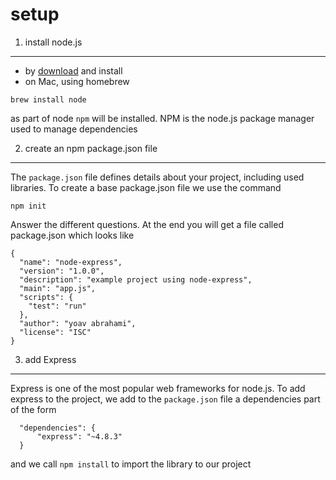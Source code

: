 setup
=====

1. install node.js
-----

* by [download](https://nodejs.org/download/) and install
* on Mac, using homebrew

```
brew install node
```

as part of node ```npm``` will be installed. NPM is the node.js package manager used to manage dependencies

2. create an npm package.json file
---

The ```package.json``` file defines details about your project, including used libraries. To create a base package.json file
we use the command

```
npm init
```

Answer the different questions. At the end you will get a file called package.json which looks like

```
{
  "name": "node-express",
  "version": "1.0.0",
  "description": "example project using node-express",
  "main": "app.js",
  "scripts": {
    "test": "run"
  },
  "author": "yoav abrahami",
  "license": "ISC"
}
```

3. add Express
---

Express is one of the most popular web frameworks for node.js. To add express to the project, we add to the ```package.json``` file
a dependencies part of the form

```
  "dependencies": {
      "express": "~4.8.3"
  }
```

and we call ```npm install``` to import the library to our project


